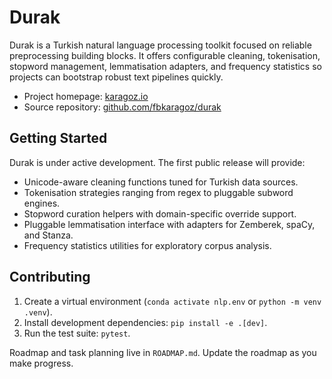 # Durak

Durak is a Turkish natural language processing toolkit focused on reliable preprocessing building blocks. It offers configurable cleaning, tokenisation, stopword management, lemmatisation adapters, and frequency statistics so projects can bootstrap robust text pipelines quickly.

- Project homepage: [karagoz.io](https://karagoz.io)
- Source repository: [github.com/fbkaragoz/durak](https://github.com/fbkaragoz/durak)

## Getting Started

Durak is under active development. The first public release will provide:

- Unicode-aware cleaning functions tuned for Turkish data sources.
- Tokenisation strategies ranging from regex to pluggable subword engines.
- Stopword curation helpers with domain-specific override support.
- Pluggable lemmatisation interface with adapters for Zemberek, spaCy, and Stanza.
- Frequency statistics utilities for exploratory corpus analysis.

## Contributing

1. Create a virtual environment (`conda activate nlp.env` or `python -m venv .venv`).
2. Install development dependencies: `pip install -e .[dev]`.
3. Run the test suite: `pytest`.

Roadmap and task planning live in `ROADMAP.md`. Update the roadmap as you make progress.
